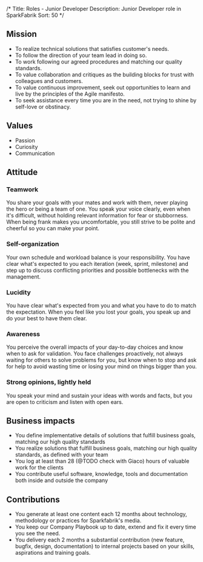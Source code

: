 /*
Title: Roles - Junior Developer
Description: Junior Developer role in SparkFabrik
Sort: 50
*/

## Mission

* To realize technical solutions that satisfies customer's needs.
* To follow the direction of your team lead in doing so.
* To work following our agreed procedures and matching our quality standards.
* To value collaboration and critiques as the building blocks for trust with colleagues and customers.
* To value continuous improvement, seek out opportunities to learn and live by the principles of the Agile manifesto.
* To seek assistance every time you are in the need, not trying to shine by self-love or obstinacy.

## Values

* Passion
* Curiosity
* Communication

## Attitude

### Teamwork

You share your goals with your mates and work with them, never playing the hero or being a team of one. You speak your voice clearly, even when it's difficult, without holding relevant information for fear or stubborness. When being frank makes you uncomfortable, you still strive to be polite and cheerful so you can make your point.

### Self-organization

Your own schedule and workload balance is your responsibility. You have clear what's expected to you each iteration (week, sprint, milestone) and step up to discuss conflicting priorities and possible bottlenecks with the management.

### Lucidity

You have clear what's expected from you and what you have to do to match the expectation. When you feel like you lost your goals, you speak up and do your best to have them clear.

### Awareness

You perceive the overall impacts of your day-to-day choices and know when to ask for validation. You face challenges proactively, not always waiting for others to solve problems for you, but know when to stop and ask for help to avoid wasting time or losing your mind on things bigger than you.

### Strong opinions, lightly held

You speak your mind and sustain your ideas with words and facts, but you are open to criticism and listen with open ears.

## Business impacts

* You define implementative details of solutions that fulfill business goals, matching our high quality standards
* You realize solutions that fulfill business goals, matching our high quality standards, as defined with your team
* You log at least than 28 (@TODO check with Giaco) hours of valuable work for the clients
* You contribute useful software, knowledge, tools and documentation both inside and outside the company

## Contributions

* You generate at least one content each 12 months about technology, methodology or practices for Sparkfabrik's media.
* You keep our Company Playbook up to date, extend and fix it every time you see the need.
* You delivery each 2 months a substantial contribution (new feature, bugfix, design, documentation) to internal projects based on your skills, aspirations and training goals.
